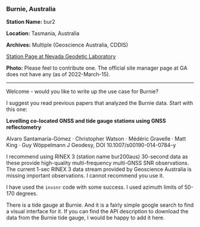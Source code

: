 ### Burnie, Australia

**Station Name:** bur2

**Location:** Tasmania, Australia

**Archives:**  Multiple (Geoscience Australia, CDDIS)

[Station Page at Nevada Geodetic Laboratory](http://geodesy.unr.edu/NGLStationPages/stations/BUR2.sta)

**Photo:** Please feel to contribute one.  The official site manager page at GA does 
not have any (as of 2022-March-15).

<HR>

Welcome - would you like to write up the use case for Burnie?

I suggest you read previous papers that analyzed the Burnie data. Start with this one:

**Levelling co-located GNSS and tide gauge stations using GNSS reflectometry**

Alvaro Santamaría-Gómez · Christopher Watson · Médéric Gravelle · Matt King · Guy Wöppelmann
 J Geodesy, DOI 10.1007/s00190-014-0784-y

I recommend using RINEX 3 (station name bur200aus) 30-second data as these 
provide high-quality multi-frequency multi-GNSS SNR observations.
The current 1-sec RINEX 3 data stream provided by Geoscience Australia is 
missing important observations. I cannot recommend you use it. 

I have used the <code>invsnr</code> code with some success. I used azimuth limits of 50-170 degrees.

There is a tide gauge at Burnie. And it is a fairly simple google search to find a visual interface 
for it. If you can find the API description to download the data from the Burnie tide gauge,
I would be happy to add it here.




